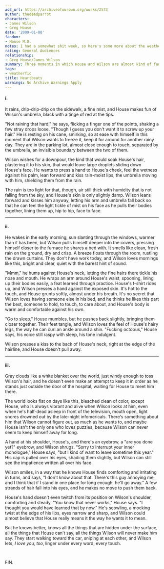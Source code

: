 ```yaml
---
ao3_url: https://archiveofourown.org/works/2573
author: thedeadparrot
characters:
- James Wilson
- Greg House
date: '2009-01-08'
fandom:
- House M.D.
notes: I had a somewhat shit week, so here's some more about the weather.
rating: General Audiences
relationship:
- Greg House/James Wilson
summary: Three moments in which House and Wilson are almost kind of functional.
tags:
- weatherfic
title: Heartbeats
warnings: No Archive Warnings Apply
---
```


#### i.

It rains, drip-drip-drip on the sidewalk, a fine mist, and House makes fun of Wilson's umbrella, black with a tinge of red at the tips.

"Not raining that hard," he says, flicking a finger one of the points, shaking a few stray drops loose. "Though I guess you don't want it to screw up your hair." He is resting on his cane, smirking, so at ease with himself in this moment that Wilson wants to freeze it, keep it for around for another rainy day. They are in the parking lot, almost close enough to touch, separated by the umbrella, an invisible boundary between the two of them.

Wilson wishes for a downpour, the kind that would soak House's hair, plastering it to his skin, that would leave large droplets sliding down House's face. He wants to press a hand to House's cheek, feel the wetness against his palm, lean forward and kiss rain-moist lips, the umbrella moving with him, shielding them from the rain.

The rain is too light for that, though, air still thick with humidity that is not falling from the sky, and House's skin is only slightly damp. Wilson leans forward and kisses him anyway, letting his arm and umbrella fall back so that he can feel the light tickle of mist on his face as he pulls their bodies together, lining them up, hip to hip, face to face.



---

#### ii.

He wakes in the early morning, sun slanting through the windows, warmer than it has been, but Wilson pulls himself deeper into the covers, pressing himself closer to the furnace he shares a bed with. It smells like clean, fresh rain on the ground, dry and crisp. A breeze floats through the room, rustling the drawn curtains. They don't have work today, and Wilson loves mornings like this, bright and clear, quiet with the barest hint of sound.

"Mmm," he hums against House's neck, letting the fine hairs there tickle his nose and mouth. He wraps an arm around House's waist, spooning, lining up their bodies easily, a feat learned through practice. House's t-shirt rides up, and Wilson presses a hand against the exposed skin. It's hot to the touch, and House grunts softly, almost under his breath. It's no secret that Wilson loves having someone else in his bed, and he thinks he likes this part the best, someone to hold, to touch, to care about, and House's body is warm and comfortable against his own.

"Go to sleep," House mumbles, but he pushes back slightly, bringing them closer together. Their feet tangle, and Wilson loves the feel of House's hairy legs, the way he can curl an ankle around a shin. "Fucking octopus," House says, his voice still raspy with sleep, his tone indulgent.

Wilson presses a kiss to the back of House's neck, right at the edge of the hairline, and House doesn't pull away.



---

#### iii.

Gray clouds like a white blanket over the world, just windy enough to toss Wilson's hair, and he doesn't even make an attempt to keep it in order as he stands just outside the door of the hospital, waiting for House to meet him there.

The world looks flat on days like this, bleached clean of color, except House, who is always vibrant and alive when Wilson looks at him, even when he's half-dead asleep in front of the television, mouth open, light snores drowned out by the late-night infomericals. There's something about him that Wilson cannot figure out, as much as he wants to, and maybe House isn't the only one who loves puzzles, because Wilson can never seem to keep himself away for long.

A hand at his shoulder, House's, and there's an eyebrow, a "are you done yet?" eyebrow, and Wilson shrugs. "Sorry to interrupt your inner monologue," House says, "but I kind of want to leave sometime this year." His cap is pulled over his eyes, shading them slightly, but Wilson can still see the impatience written all over his face.

Wilson smiles, in a way that he knows House finds comforting and irritating in turns, and says, "I don't know about that. There's this guy annoying me, and I think that if I stand in one place for long enough, he'll go away." A few strands of hair fall into his eyes, and he makes no move to push them back.

House's hand doesn't even twitch from its position on Wilson's shoulder, comforting and steady. "You know that never works," House says. "I thought you would have learned that by now." He's scowling, a mocking twist at the edge of his lips, eyes narrow and sharp, and Wilson could almost believe that House really means it the way he wants it to mean.

But he knows better, knows all the things that are hidden under the surface, all the things that House can't say, all the things Wilson will never make him say. They start walking toward the car, sniping at each other, and Wilson lets, *I love you, too*, linger under every word, every touch.

 

FIN.